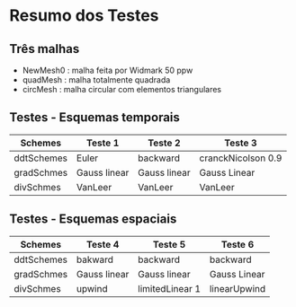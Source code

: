 # Resumo dos Testes

## Três malhas
- NewMesh0 : malha feita por Widmark 50 ppw
- quadMesh : malha totalmente quadrada
- circMesh : malha circular com elementos triangulares

## Testes - Esquemas temporais
| Schemes    |   Teste 1    |   Teste 2     | Teste 3           |
|------------|--------------|-------------- |-------------------|
| ddtSchemes |Euler         |backward       | cranckNicolson 0.9|
| gradSchmes |Gauss linear  |Gauss linear   | Gauss Linear      |
| divSchmes  |VanLeer       |VanLeer        | VanLeer           |

## Testes - Esquemas espaciais

| Schemes    |   Teste 4    |   Teste 5     | Teste 6           |
|------------|--------------|-------------- |-------------------|
| ddtSchemes |bakward       |backward       | backward          |
| gradSchmes |Gauss linear  |Gauss linear   | Gauss Linear      |
| divSchmes  |upwind        |limitedLinear 1| linearUpwind      |



